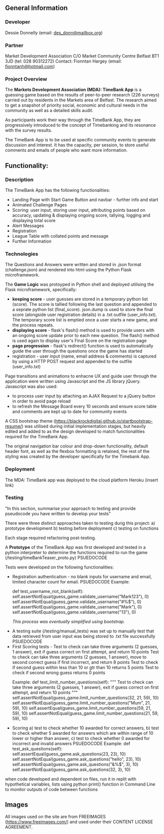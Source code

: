 ## General Information
### Developer
Dessie Donnelly (email: des_donn@mailbox.org)

### Partner
Market Development Association C/O Market Community Centre Belfast BT1 3JD (tel: 028 90312272)
Contact: Fionntan Hargey (email: fionntanh@hotmail.com)

### Project Overview
The <strong>Markets Development Association (MDA): TimeBank App</strong> is a guessing game based on the
results of peer-to-peer research (226 surveys) carried out by residents in the Markets area of Belfast.
 The research aimed to get a snapshot of priority social, economic and cultural 
 needs in the community as well as a detailed skills audit.

As participants work their way through the TimeBank App, they are progressively introduced
to the concept of Timebanking and its resonance with the survey results.

The TimeBank App is to be used at specific community events to generate discussion 
and interest. It has the capacity, per session, to store useful comments and 
emails of people who want more information.

## Functionality:
### Description
The TimeBank App has the following functionalities:
<ul>
<li>Landing Page with Start Game Button and navbar - further info and start</li>
<li>Animated Challenge Pages</li>
<li>Scoring: user input, storing user input, attributing points based on accuracy, 
    updating & displaying ongoing score, tallying, logging and displaying total score</li>
<li>Alert Messages</li>
<li>Registration</li>
<li>League Table with collated points and message</li>
<li>Further Information</li>
</ul>

### Technologies
The Questions and Answers were written and stored in .json format (challenge.json) 
and rendered into html using the Python Flask microframework.

The <strong>Game Logic</strong> was protoyped in Python shell and deployed utilising 
the Flask microframework, specifically:
<ul>
<li><strong>keeping score</strong> - user guesses are stored in a temporary python list (score). The score 
    is tallied following the last question and appended to a seprate python list (final_score). 
    json.dump is used to store the final score (alongside user registration details)
    in a .txt outfile (user_info.txt). The temporary score list is emptied once a user starts a new game,
    and the process repeats.</li>
<li><strong>displaying score</strong> - flask's flash() method is used to provide users with an ongoing score 
    update prior to each new question. The flash() method is used again to display 
    user's Final Score on the registration page</li>
<li><strong>page progression</strong> - flask's redirect() function is used to automatically guide 
    the user through the questions once the game has started</li>
<li>registration - user input (name, email address & comments) is captured by 
    using a HTTP POST request and appended to the outfile (user_info.txt)</li>
</ul>

Page transitions and animations to enhacne UX and guide user through the application 
were written using Javascript and the JS library jQuery. Javascript was also used:
<ul>
<li>to process user input by attaching an AJAX Request to a jQuery button in order to 
avoid page reload</li>
<li>to refresh the Message Board every 10 seconds and ensure score table and comments
are kept up to date for community events</li>
</ul>

A CSS bootstrap theme (https://blackrockdigital.github.io/startbootstrap-resume/) 
was utilised during initial implementation stages, but heavily edited and added to 
as the design developed to match functionalities required for the TimeBank App.

The original navigation bar colour and drop-down functionality, default header font, as 
well as the flexbox formatting is retained, the rest of the styling was created 
by the developer specifically for the Timebank App. 



### Deployment
The MDA: TimeBank app was deployed to the cloud platform Heroku (insert link)


### Testing
"In this section, summarise your approach to testing and provide pseudocode you have written to develop your tests"

There were three distinct approaches taken to testing durig this project:
a) prototype development
b) testing before deployment
c) testing on functions

Each stage required refactoring post-testing.


A <strong>Prototype</strong> of the TimeBank App was first developed and tested in a python interpreter 
to determine the functions required to run the game (/testing/timeBankTeaser_proto.py)
PSUEDOCODE

Tests were developed on the following functionalities:
<ul>
<li>Registration authentication - no blank inputs for username and email, limited character count for email. 
PSUEDOCODE
Example:

def test_username_not_blank(self):
 self.assertNotEqual(guess_game.validate_username("Mark123"), 0)
        self.assertNotEqual(guess_game.validate_username("#%$"), 0)
        self.assertNotEqual(guess_game.validate_username("Mark"), 0)
        self.assertNotEqual(guess_game.validate_username("13"), 0)
        
<em>This process was eventually simplified using bootstrap.</em></li>

<li>A testing suite (/testing/manual_tests) was set up to manually test that data retrieved from user input was being stored to .txt file successfully</li>
PSUEDOCODE
<li>First Scoring tests - Test to check can take three arguments (2 guesses, 1 answer), exit if
        guess correct on first attempt, and return 10 points
Test to check can take three arguments (2 guesses, 1 answer), move to
        second correct guess if first incorrect, and return 8 points
Test to check if second guess within  less than 10 or gtr than 10 returns 5 points
Test to check if second wrong guess returns 0 points


Example:
    def test_limit_number_questions(self):
        """
        Test to check can take three arguments (2 guesses, 1 answer), exit if
        guess correct on first attempt, and return 10 points
        """
        self.assertNotEqual(guess_game.limit_number_questions(32, 21, 59), 10)
        self.assertNotEqual(guess_game.limit_number_questions("Mum", 21, 59), 10)
        self.assertEqual(guess_game.limit_number_questions(59, 21, 59), 10)
        self.assertNotEqual(guess_game.limit_number_questions(21, 59, 59), 10)

</li>




<li>Scoring a) test to check whether 10 awarded for correct answers, b) test to 
    check whether 5 awarded for answers which are within range of 10 lower or 
    higher than answer, c) test to check whether 0 awarded for incorrect and invalid answers
PSUEDOCODE
Example:
def test_ask_questions(self):
 self.assertEqual(guess_game.ask_questions(23, 23), 10)
        self.assertNotEqual(guess_game.ask_questions("hello", 23), 10)
        self.assertNotEqual(guess_game.ask_questions("&%$", 3), 10)
        self.assertNotEqual(guess_game.ask_questions(32, 3), 10)

</li>

</ul>



when code developed and dependent on files, run it in replit with hypothetical variables, lists
using python print() function in Command Line to monitor outputs of code between functions


## Images
All images used on the site are from FREEIMAGES (https://www.freeimages.com/)
and used under their CONTENT LICENSE AGREEMENT.
